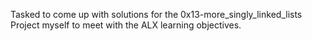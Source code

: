 Tasked to come up with solutions for the 0x13-more_singly_linked_lists Project myself to meet with the ALX learning objectives.
